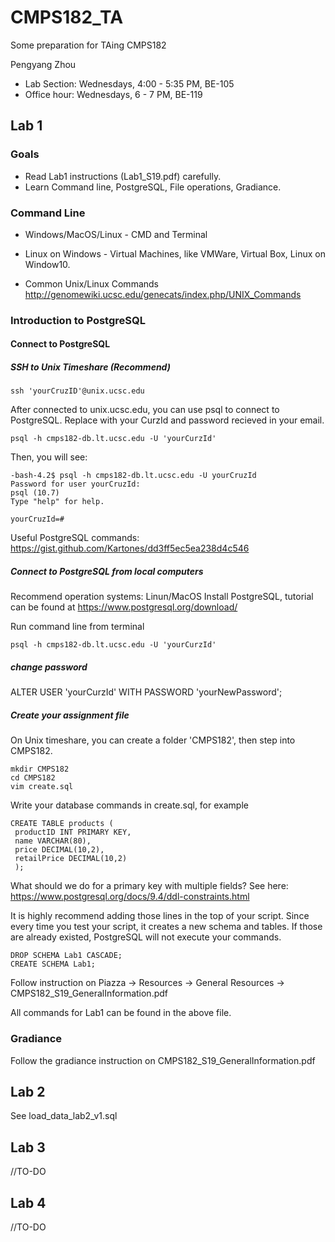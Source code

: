 # CMPS182_TA
Some preparation for TAing CMPS182

Pengyang Zhou
- Lab Section: Wednesdays, 4:00 - 5:35 PM, BE-105
- Office hour: Wednesdays, 6 - 7 PM, BE-119

## Lab 1
### Goals
- Read Lab1 instructions (Lab1_S19.pdf) carefully. 
- Learn Command line, PostgreSQL, File operations, Gradiance.
### Command Line
- Windows/MacOS/Linux - CMD and Terminal
- Linux on Windows - Virtual Machines, like VMWare, Virtual Box, Linux on Window10.

- Common Unix/Linux Commands
http://genomewiki.ucsc.edu/genecats/index.php/UNIX_Commands

### Introduction to PostgreSQL

#### Connect to PostgreSQL
##### SSH to Unix Timeshare (Recommend)

```
ssh 'yourCruzID'@unix.ucsc.edu
```
After connected to unix.ucsc.edu, you can use psql to connect to PostgreSQL. Replace with your CurzId and password recieved in your email.
```
psql -h cmps182-db.lt.ucsc.edu -U 'yourCurzId'
```
Then, you will see:
```
-bash-4.2$ psql -h cmps182-db.lt.ucsc.edu -U yourCruzId
Password for user yourCruzId:
psql (10.7)
Type "help" for help.

yourCruzId=#
```

Useful PostgreSQL commands:
https://gist.github.com/Kartones/dd3ff5ec5ea238d4c546


##### Connect to PostgreSQL from local computers
Recommend operation systems: Linun/MacOS
Install PostgreSQL, tutorial can be found at https://www.postgresql.org/download/

Run command line from terminal
```
psql -h cmps182-db.lt.ucsc.edu -U 'yourCurzId'
```
##### change password
ALTER USER 'yourCurzId' WITH PASSWORD 'yourNewPassword';

##### Create your assignment file
On Unix timeshare, you can create a folder 'CMPS182', then step into CMPS182.
```
mkdir CMPS182
cd CMPS182
vim create.sql
```
Write your database commands in create.sql, for example
```
CREATE TABLE products (
 productID INT PRIMARY KEY,
 name VARCHAR(80),
 price DECIMAL(10,2),
 retailPrice DECIMAL(10,2) 
 ); 
```
What should we do for a primary key with multiple fields? See here: https://www.postgresql.org/docs/9.4/ddl-constraints.html

It is highly recommend adding those lines in the top of your script. Since every time you test your script, it creates a new schema and tables. If those are already existed, PostgreSQL will not execute your commands.
```
DROP SCHEMA Lab1 CASCADE;
CREATE SCHEMA Lab1;
```

Follow instruction on Piazza -> Resources -> General Resources -> CMPS182_S19_GeneralInformation.pdf

All commands for Lab1 can be found in the above file.

### Gradiance
Follow the gradiance instruction on CMPS182_S19_GeneralInformation.pdf


## Lab 2

See load_data_lab2_v1.sql

## Lab 3
//TO-DO

## Lab 4
//TO-DO